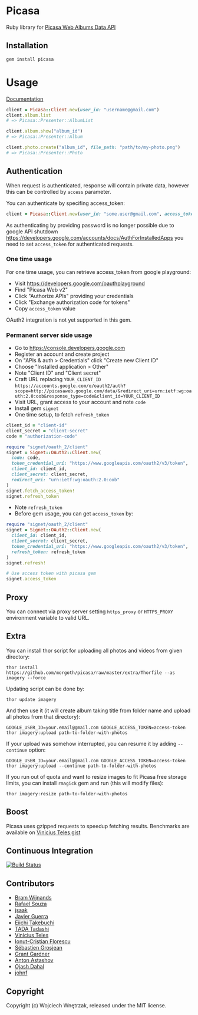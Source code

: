 # Picasa

Ruby library for [Picasa Web Albums Data API](https://developers.google.com/picasa-web/)

## Installation

```
gem install picasa
```

# Usage

[Documentation](http://rubydoc.info/github/morgoth/picasa)

``` ruby
client = Picasa::Client.new(user_id: "username@gmail.com")
client.album.list
# => Picasa::Presenter::AlbumList

client.album.show("album_id")
# => Picasa::Presenter::Album

client.photo.create("album_id", file_path: "path/to/my-photo.png")
# => Picasa::Presenter::Photo
```

## Authentication

When request is authenticated, response will contain private data, however this can be controlled by `access` parameter.

You can authenticate by specifing access_token:

```ruby
client = Picasa::Client.new(user_id: "some.user@gmail.com", access_token: "access-token")
```

As authenticating by providing password is no longer possible due to google API shutdown https://developers.google.com/accounts/docs/AuthForInstalledApps
you need to set `access_token` for authenticated requests.

### One time usage

For one time usage, you can retrieve access_token from google playground:
* Visit https://developers.google.com/oauthplayground
* Find "Picasa Web v2"
* Click "Authorize APIs" providing your credentials
* Click "Exchange authorization code for tokens"
* Copy `access_token` value

OAuth2 integration is not yet supported in this gem.

### Permanent server side usage

* Go to https://console.developers.google.com
* Register an account and create project
* On "APIs & auth > Credentials" click "Create new Client ID"
* Choose "Installed application > Other"
* Note "Client ID" and "Client secret"
* Craft URL replacing `YOUR_CLIENT_ID` `https://accounts.google.com/o/oauth2/auth?scope=http://picasaweb.google.com/data/&redirect_uri=urn:ietf:wg:oauth:2.0:oob&response_type=code&client_id=YOUR_CLIENT_ID`
* Visit URL, grant access to your account and note `code`
* Install gem `signet`
* One time setup, to fetch `refresh_token`
```ruby
client_id = "client-id"
client_secret = "client-secret"
code = "authorization-code"

require "signet/oauth_2/client"
signet = Signet::OAuth2::Client.new(
  code: code,
  token_credential_uri: "https://www.googleapis.com/oauth2/v3/token",
  client_id: client_id,
  client_secret: client_secret,
  redirect_uri: "urn:ietf:wg:oauth:2.0:oob"
)
signet.fetch_access_token!
signet.refresh_token
```
* Note `refresh_token`
* Before gem usage, you can get `access_token` by:
```ruby
require "signet/oauth_2/client"
signet = Signet::OAuth2::Client.new(
  client_id: client_id,
  client_secret: client_secret,
  token_credential_uri: "https://www.googleapis.com/oauth2/v3/token",
  refresh_token: refresh_token
)
signet.refresh!

# Use access token with picasa gem
signet.access_token
```

## Proxy

You can connect via proxy server setting `https_proxy` or `HTTPS_PROXY` environment variable to valid URL.

## Extra

You can install thor script for uploading all photos and videos from given directory:

```
thor install https://github.com/morgoth/picasa/raw/master/extra/Thorfile --as imagery --force
```

Updating script can be done by:

```
thor update imagery
```

And then use it (it will create album taking title from folder name and upload all photos from that directory):

```
GOOGLE_USER_ID=your.email@gmail.com GOOGLE_ACCESS_TOKEN=access-token thor imagery:upload path-to-folder-with-photos
```

If your upload was somehow interrupted, you can resume it by adding `--continue` option:

```
GOOGLE_USER_ID=your.email@gmail.com GOOGLE_ACCESS_TOKEN=access-token thor imagery:upload --continue path-to-folder-with-photos
```

If you run out of quota and want to resize images to fit Picasa free storage limits, you can install `rmagick` gem and run (this will modify files):

```
thor imagery:resize path-to-folder-with-photos
```

## Boost

Picasa uses gzipped requests to speedup fetching results. Benchmarks are available on [Vinicius Teles gist](https://gist.github.com/4012466)

## Continuous Integration
[![Build Status](https://secure.travis-ci.org/morgoth/picasa.png)](http://travis-ci.org/morgoth/picasa)

## Contributors

* [Bram Wijnands](https://github.com/Bram--)
* [Rafael Souza](https://github.com/rafaels)
* [jsaak](https://github.com/jsaak)
* [Javier Guerra](https://github.com/javierg)
* [Eiichi Takebuchi](https://github.com/GRGSIBERIA)
* [TADA Tadashi](https://github.com/tdtds)
* [Vinicius Teles](https://github.com/viniciusteles)
* [Ionut-Cristian Florescu](https://github.com/icflorescu)
* [Sébastien Grosjean](https://github.com/ZenCocoon)
* [Grant Gardner](https://github.com/lwoggardner)
* [Anton Astashov](https://github.com/astashov)
* [Ojash Dahal](https://github.com/ojash)
* [johnf](https://github.com/johnf)

## Copyright

Copyright (c) Wojciech Wnętrzak, released under the MIT license.
